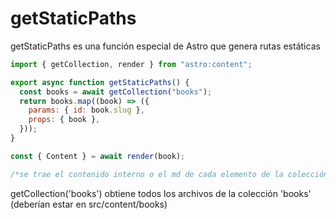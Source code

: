 # getStaticPaths

getStaticPaths es una función especial de Astro que genera rutas estáticas

```javascript
import { getCollection, render } from "astro:content";

export async function getStaticPaths() {
  const books = await getCollection("books");
  return books.map((book) => ({
    params: { id: book.slug },
    props: { book },
  }));
}

const { Content } = await render(book);

/*se trae el contenido interno o el md de cada elemento de la colección*/
```

getCollection('books') obtiene todos los archivos de la colección 'books' (deberían estar en src/content/books)
